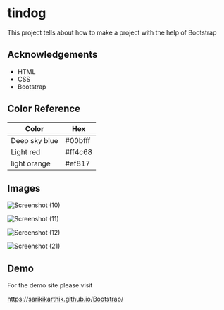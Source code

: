 
# tindog

This project tells about how to make a project with the help of Bootstrap


## Acknowledgements

 - HTML
 - CSS
 - Bootstrap

## Color Reference

| Color             | Hex                                                                |
| ----------------- | ------------------------------------------------------------------ |
| Deep sky blue | #00bfff |
| Light red |  #ff4c68 |
| light orange| #ef817 |



## Images

![Screenshot (10)](https://github.com/SarikiKarthik/Bootstrap/assets/133191209/38a9145a-0bc3-49b4-910e-0af270d2908c)

![Screenshot (11)](https://github.com/SarikiKarthik/Bootstrap/assets/133191209/e561d759-23ec-4193-b664-2beaf6fc3624)

![Screenshot (12)](https://github.com/SarikiKarthik/Bootstrap/assets/133191209/cbc3389f-7333-4bbc-8145-9187048d4be2)

![Screenshot (21)](https://github.com/SarikiKarthik/Bootstrap/assets/133191209/eb160a03-2d5a-4501-9bab-50eb8ab9f40c)


## Demo

For the demo site please visit 

https://sarikikarthik.github.io/Bootstrap/

